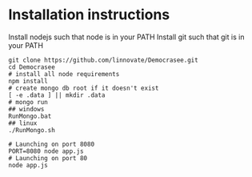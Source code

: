 Installation instructions
=========================

Install nodejs such that node is in your PATH
Install git such that git is in your PATH

```
git clone https://github.com/linnovate/Democrasee.git
cd Democrasee
# install all node requirements
npm install
# create mongo db root if it doesn't exist
[ -e .data ] || mkdir .data
# mongo run
## windows
RunMongo.bat
## linux
./RunMongo.sh

# Launching on port 8080
PORT=8080 node app.js
# Launching on port 80
node app.js
```
